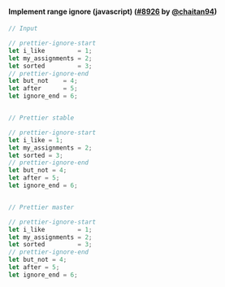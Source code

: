 #### Implement range ignore (javascript) ([#8926](https://github.com/prettier/prettier/pull/8926) by [@chaitan94](https://github.com/chaitan94))

<!-- prettier-ignore -->
```js
// Input

// prettier-ignore-start
let i_like         = 1;
let my_assignments = 2;
let sorted         = 3;
// prettier-ignore-end
let but_not    = 4;
let after      = 5;
let ignore_end = 6;


// Prettier stable

// prettier-ignore-start
let i_like = 1;
let my_assignments = 2;
let sorted = 3;
// prettier-ignore-end
let but_not = 4;
let after = 5;
let ignore_end = 6;


// Prettier master

// prettier-ignore-start
let i_like         = 1;
let my_assignments = 2;
let sorted         = 3;
// prettier-ignore-end
let but_not = 4;
let after = 5;
let ignore_end = 6;
```
